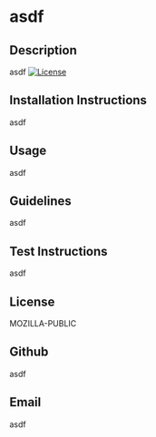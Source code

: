 # asdf #

## Description ##

asdf
[![License](https://img.shields.io/badge/License-MOZILLA-PUBLIC-blue.svg)](https://opensource.org/licenses/MOZILLA-PUBLIC)

## Installation Instructions ##

asdf

## Usage ##

asdf

## Guidelines ##

asdf

## Test Instructions ##

asdf

## License ##

MOZILLA-PUBLIC

## Github ##

asdf

## Email ##

asdf

